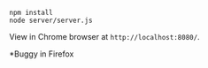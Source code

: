 
    npm install
    node server/server.js

View in Chrome browser at `http://localhost:8080/`.

*Buggy in Firefox
